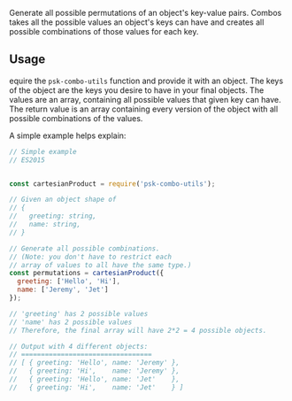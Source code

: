 Generate all possible permutations of an object's key-value pairs. Combos
takes all the possible values an object's keys can have and creates all possible
combinations of those values for each key.

## Usage

equire the `psk-combo-utils` function and provide it with an object. The keys of
the object are the keys you desire to have in your final objects. The values are
an array, containing all possible values that given key can have. The return
value is an array containing every version of the object with all possible
combinations of the values.

A simple example helps explain:

```js
// Simple example
// ES2015


const cartesianProduct = require('psk-combo-utils');

// Given an object shape of
// {
//   greeting: string,
//   name: string,
// }

// Generate all possible combinations.
// (Note: you don't have to restrict each
// array of values to all have the same type.)
const permutations = cartesianProduct({
  greeting: ['Hello', 'Hi'],
  name: ['Jeremy', 'Jet']
});

// 'greeting' has 2 possible values
// 'name' has 2 possible values
// Therefore, the final array will have 2*2 = 4 possible objects.

// Output with 4 different objects:
// =================================
// [ { greeting: 'Hello', name: 'Jeremy' },
//   { greeting: 'Hi',    name: 'Jeremy' },
//   { greeting: 'Hello', name: 'Jet'    },
//   { greeting: 'Hi',    name: 'Jet'    } ]
```